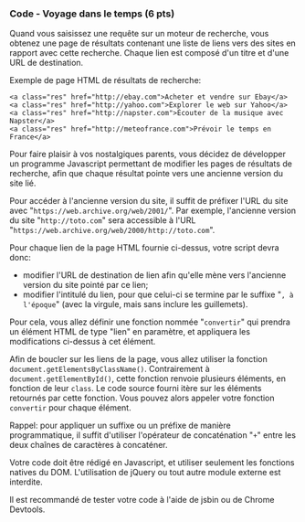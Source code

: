 ### Code - Voyage dans le temps (6 pts)

Quand vous saisissez une requête sur un moteur de recherche, vous obtenez une page de résultats contenant une liste de liens vers des sites en rapport avec cette recherche. Chaque lien est composé d'un titre et d'une URL de destination.

Exemple de page HTML de résultats de recherche:

```
<a class="res" href="http://ebay.com">Acheter et vendre sur Ebay</a>
<a class="res" href="http://yahoo.com">Explorer le web sur Yahoo</a>
<a class="res" href="http://napster.com">Écouter de la musique avec Napster</a>
<a class="res" href="http://meteofrance.com">Prévoir le temps en France</a>
```

Pour faire plaisir à vos nostalgiques parents, vous décidez de développer un programme Javascript permettant de modifier les pages de résultats de recherche, afin que chaque résultat pointe vers une ancienne version du site lié.

Pour accéder à l'ancienne version du site, il suffit de préfixer l'URL du site avec "`https://web.archive.org/web/2001/`". Par exemple, l'ancienne version du site "`http://toto.com`" sera accessible à l'URL "`https://web.archive.org/web/2000/http://toto.com`".

Pour chaque lien de la page HTML fournie ci-dessus, votre script devra donc:
- modifier l'URL de destination de lien afin qu'elle mène vers l'ancienne version du site pointé par ce lien;
- modifier l'intitulé du lien, pour que celui-ci se termine par le suffixe "`, à l'époque`" (avec la virgule, mais sans inclure les guillemets).

Pour cela, vous allez définir une fonction nommée "`convertir`" qui prendra un élément HTML de type "lien" en paramètre, et appliquera les modifications ci-dessus à cet élément.

Afin de boucler sur les liens de la page, vous allez utiliser la fonction `document.getElementsByClassName()`. Contrairement à `document.getElementById()`, cette fonction renvoie plusieurs éléments, en fonction de leur `class`. Le code source fourni itère sur les éléments retournés par cette fonction. Vous pouvez alors appeler votre fonction `convertir` pour chaque élément.

Rappel: pour appliquer un suffixe ou un préfixe de manière programmatique, il suffit d'utiliser l'opérateur de concaténation "`+`" entre les deux chaînes de caractères à concaténer.

Votre code doit être rédigé en Javascript, et utiliser seulement les fonctions natives du DOM. L'utilisation de jQuery ou tout autre module externe est interdite.

Il est recommandé de tester votre code à l'aide de jsbin ou de Chrome Devtools.
